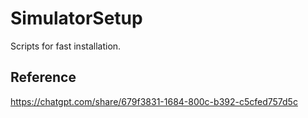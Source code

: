 # SimulatorSetup

Scripts for fast installation.

## Reference

<https://chatgpt.com/share/679f3831-1684-800c-b392-c5cfed757d5c>
